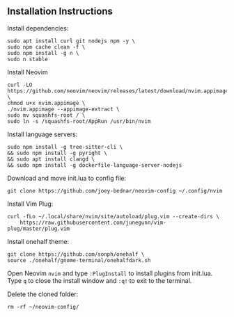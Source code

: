 ## Installation Instructions

Install dependencies:
```
sudo apt install curl git nodejs npm -y \
sudo npm cache clean -f \
sudo npm install -g n \
sudo n stable
```
Install Neovim
```
curl -LO https://github.com/neovim/neovim/releases/latest/download/nvim.appimage \
chmod u+x nvim.appimage \
./nvim.appimage --appimage-extract \
sudo mv squashfs-root / \
sudo ln -s /squashfs-root/AppRun /usr/bin/nvim
```

Install language servers:
```
sudo npm install -g tree-sitter-cli \
&& sudo npm install -g pyright \
&& sudo apt install clangd \
&& sudo npm install -g dockerfile-language-server-nodejs
```

Download and move init.lua to config file:
```
git clone https://github.com/joey-bednar/neovim-config ~/.config/nvim
```

Install Vim Plug:
```
curl -fLo ~/.local/share/nvim/site/autoload/plug.vim --create-dirs \
    https://raw.githubusercontent.com/junegunn/vim-plug/master/plug.vim
```   

Install onehalf theme:
```
git clone https://github.com/sonph/onehalf \
source ./onehalf/gnome-terminal/onehalfdark.sh
```

Open Neovim `nvim` and type `:PlugInstall` to install plugins from init.lua. Type `q` to close the install window and `:q!` to exit to the terminal.

Delete the cloned folder:
```
rm -rf ~/neovim-config/
```
